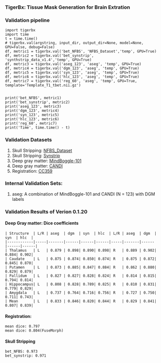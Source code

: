 ### TigerBx: Tissue Mask Generation for Brain Extration

### Validation pipeline

    import tigerbx
    import time
    t = time.time()
    # tigerbx.val(argstring, input_dir, output_dir=None, model=None, GPU=False, debug=False)
    df, metric1 = tigerbx.val('bet_NFBS', 'NFBS_Dataset','temp', GPU=True)
    df, metric2 = tigerbx.val('bet_synstrip', 'synthstrip_data_v1.4','temp', GPU=True)
    df, metric3 = tigerbx.val('aseg_123', 'aseg', 'temp', GPU=True)
    df, metric4 = tigerbx.val('dgm_123', 'aseg', 'temp', GPU=True)
    df, metric5 = tigerbx.val('syn_123', 'aseg', 'temp', GPU=True)
    df, metric6 = tigerbx.val('hlc_123', 'aseg', 'temp', GPU=True)
    df, metric7 = tigerbx.val('reg_60', 'aseg', 'temp', GPU=True, template='Template_T1_tbet.nii.gz')

    
    print('bet_NFBS', metric1)
    print('bet_synstrip', metric2)
    print('aseg_123', metric3)
    print('dgm_123', metric4)
    print('syn_123', metric5)
    print('hlc_123', metric6)
    print('reg_60', metric7)
    print('Time', time.time() - t)

### Validation Datasets
1. Skull Stripping: [NFBS_Dataset](http://preprocessed-connectomes-project.org/NFB_skullstripped)
2. Skull Stripping: [Synstrip](https://surfer.nmr.mgh.harvard.edu/docs/synthstrip)
3. Deep gray matter: [MindBoggle-101](https://mindboggle.info/)
4. Deep gray matter: [CANDI](https://www.nitrc.org/projects/candi_share/)
5. Registration: [CC359](https://sites.google.com/view/calgary-campinas-dataset/home)


### Internal Validation Sets:
1. aseg: A combination of MindBoggle-101 and CANDI (N = 123) with DGM labels

### Validation Results of Verion 0.1.20
#### Deep Gray matter: Dice coefficients

    | Structure  | L/R | aseg  | dgm  | syn  | hlc  | L/R | aseg  | dgm  | syn  | hlc  |
    |------------|-----|-------|------|------|------|-----|-------|------|------|------|
    | Thalamus   | L   | 0.879 | 0.898| 0.890| 0.898| R   | 0.889 | 0.902| 0.884| 0.902|
    | Caudate    | L   | 0.875 | 0.874| 0.850| 0.874| R   | 0.875 | 0.872| 0.845| 0.870|
    | Putamen    | L   | 0.873 | 0.885| 0.847| 0.884| R   | 0.862 | 0.880| 0.829| 0.879|
    | Pallidum   | L   | 0.827 | 0.827| 0.828| 0.824| R   | 0.814 | 0.815| 0.794| 0.814|
    | Hippocampus| L   | 0.808 | 0.828| 0.789| 0.825| R   | 0.810 | 0.831| 0.779| 0.829|
    | Amygdala   | L   | 0.737 | 0.764| 0.716| 0.756| R   | 0.727 | 0.750| 0.711| 0.743|
    | Mean       | L   | 0.833 | 0.846| 0.820| 0.844| R   | 0.829 | 0.841| 0.807| 0.839|
#### Registration:
    mean dice: 0.797
    mean dice: 0.804(FuseMorph)

#### Skull Stripping
    bet_NFBS: 0.973
    bet_synstrip: 0.971





